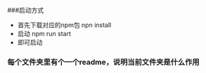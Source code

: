 ###启动方式
- 首先下载对应的npm包    npn install
- 启动      npm run start
- 即可启动


### 每个文件夹里有个一个readme，说明当前文件夹是什么作用
